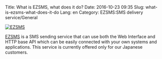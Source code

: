Title: What is EZSMS, what does it do?
Date: 2016-10-23 09:35
Slug: what-is-ezsms-what-does-it-do
Lang: en
Category: EZSMS:SMS delivery service/General

[![EZSMS]({filename}/images/what-is-ezsms-what-does-it-do.png)](https://www.ezsms.biz/ja/)

[EZSMS](https://www.ezsms.biz/ja/) is a SMS sending service that can use both the Web Interface and HTTP base API which can be easily connected with your own systems and applications. This service is currently offered only for our Japanese customers.